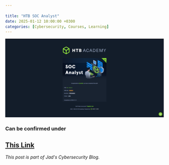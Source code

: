 ```yaml
---

title: "HTB SOC Analyst"
date: 2025-01-12 10:00:00 +0300
categories: [Cybersecurity, Courses, Learning]
---
```


![SOC Analyst Cert](/assets/img/SOC-Analyst.png)

### Can be confirmed under 
<a href="https://academy.hackthebox.com/achievement/669831/path/390" target="_blank">This Link</a>
---

*This post is part of Jad's Cybersecurity Blog.*
